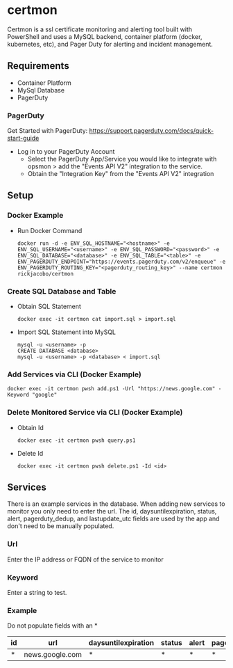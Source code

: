 # certmon
Certmon is a ssl certificate monitoring and alerting tool built with PowerShell and uses a MySQL backend, container platform (docker, kubernetes, etc), and Pager Duty for alerting and incident management.

## Requirements
- Container Platform
- MySql Database
- PagerDuty

### PagerDuty
Get Started with PagerDuty: https://support.pagerduty.com/docs/quick-start-guide
- Log in to your PagerDuty Account
  - Select the PagerDuty App/Service you would like to integrate with opsmon > add the "Events API V2" integration to the service. 
  - Obtain the "Integration Key" from the "Events API V2" integration

## Setup
### Docker Example
* Run Docker Command
    ````
    docker run -d -e ENV_SQL_HOSTNAME="<hostname>" -e ENV_SQL_USERNAME="<username>" -e ENV_SQL_PASSWORD="<password>" -e ENV_SQL_DATABASE="<database>" -e ENV_SQL_TABLE="<table>" -e ENV_PAGERDUTY_ENDPOINT="https://events.pagerduty.com/v2/enqueue" -e ENV_PAGERDUTY_ROUTING_KEY="<pagerduty_routing_key>" --name certmon rickjacobo/certmon
    ````


### Create SQL Database and Table
* Obtain SQL Statement
    ````
    docker exec -it certmon cat import.sql > import.sql
    ````

* Import SQL Statement into MySQL
    ````
    mysql -u <username> -p
    CREATE DATABASE <database>
    mysql -u <username> -p <database> < import.sql
    ````

### Add Services via CLI (Docker Example)
````
docker exec -it certmon pwsh add.ps1 -Url "https://news.google.com" -Keyword "google"
````

### Delete Monitored Service via CLI (Docker Example)
* Obtain Id
  ````
  docker exec -it certmon pwsh query.ps1
  ````

* Delete Id
  ````
  docker exec -it certmon pwsh delete.ps1 -Id <id>
  ````
  
## Services
There is an example services in the database. When adding new services to monitor you only need to enter the url. The id, daysuntilexpiration, status, alert, pagerduty_dedup, and lastupdate_utc fields are used by the app and don't need to be manually populated.
### Url
Enter the IP address or FQDN of the service to monitor
  
### Keyword
Enter a string to test.

### Example
Do not populate fields with an *

| id          | url              | daysuntilexpiration | status | alert | pagerduty_dedup | lastupdate_utc |
| ----------- | ---------------- | ----------- | ----------- | ----------- | ----------- | ----------- |
| *           | news.google.com  | *  |*            |*            |*            |*            |

